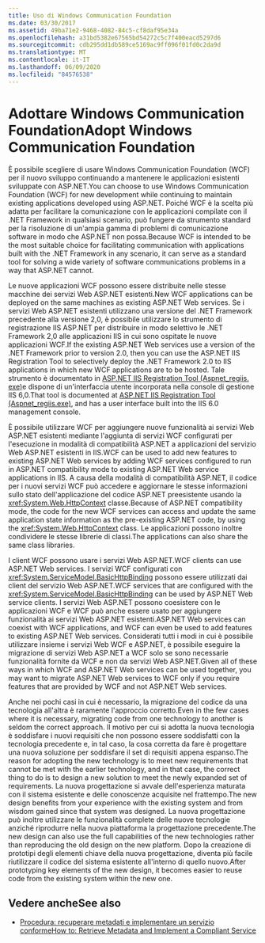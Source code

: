 ```yaml
---
title: Uso di Windows Communication Foundation
ms.date: 03/30/2017
ms.assetid: 49ba71e2-9468-4082-84c5-cf8daf95e34a
ms.openlocfilehash: a31bd5382e67565bd54272c5c7f400eacd5297d6
ms.sourcegitcommit: cdb295dd1db589ce5169ac9ff096f01fd0c2da9d
ms.translationtype: MT
ms.contentlocale: it-IT
ms.lasthandoff: 06/09/2020
ms.locfileid: "84576538"
---
```

# <a name="adopt-windows-communication-foundation"></a><span data-ttu-id="26e62-102">Adottare Windows Communication Foundation</span><span class="sxs-lookup"><span data-stu-id="26e62-102">Adopt Windows Communication Foundation</span></span>

<span data-ttu-id="26e62-103">È possibile scegliere di usare Windows Communication Foundation (WCF) per il nuovo sviluppo continuando a mantenere le applicazioni esistenti sviluppate con ASP.NET.</span><span class="sxs-lookup"><span data-stu-id="26e62-103">You can choose to use Windows Communication Foundation (WCF) for new development while continuing to maintain existing applications developed using ASP.NET.</span></span> <span data-ttu-id="26e62-104">Poiché WCF è la scelta più adatta per facilitare la comunicazione con le applicazioni compilate con il .NET Framework in qualsiasi scenario, può fungere da strumento standard per la risoluzione di un'ampia gamma di problemi di comunicazione software in modo che ASP.NET non possa.</span><span class="sxs-lookup"><span data-stu-id="26e62-104">Because WCF is intended to be the most suitable choice for facilitating communication with applications built with the .NET Framework in any scenario, it can serve as a standard tool for solving a wide variety of software communications problems in a way that ASP.NET cannot.</span></span>

<span data-ttu-id="26e62-105">Le nuove applicazioni WCF possono essere distribuite nelle stesse macchine dei servizi Web ASP.NET esistenti.</span><span class="sxs-lookup"><span data-stu-id="26e62-105">New WCF applications can be deployed on the same machines as existing ASP.NET Web services.</span></span> <span data-ttu-id="26e62-106">Se i servizi Web ASP.NET esistenti utilizzano una versione del .NET Framework precedente alla versione 2,0, è possibile utilizzare lo strumento di registrazione IIS ASP.NET per distribuire in modo selettivo le .NET Framework 2,0 alle applicazioni IIS in cui sono ospitate le nuove applicazioni WCF.</span><span class="sxs-lookup"><span data-stu-id="26e62-106">If the existing ASP.NET Web services use a version of the .NET Framework prior to version 2.0, then you can use the ASP.NET IIS Registration Tool to selectively deploy the .NET Framework 2.0 to IIS applications in which new WCF applications are to be hosted.</span></span> <span data-ttu-id="26e62-107">Tale strumento è documentato in [ASP.NET IIS Registration Tool (Aspnet_regiis. exe)](https://docs.microsoft.com/previous-versions/dotnet/netframework-3.5/k6h9cz8h(v=vs.90))e dispone di un'interfaccia utente incorporata nella console di gestione IIS 6,0.</span><span class="sxs-lookup"><span data-stu-id="26e62-107">That tool is documented at [ASP.NET IIS Registration Tool (Aspnet_regiis.exe)](https://docs.microsoft.com/previous-versions/dotnet/netframework-3.5/k6h9cz8h(v=vs.90)), and has a user interface built into the IIS 6.0 management console.</span></span>

<span data-ttu-id="26e62-108">È possibile utilizzare WCF per aggiungere nuove funzionalità ai servizi Web ASP.NET esistenti mediante l'aggiunta di servizi WCF configurati per l'esecuzione in modalità di compatibilità ASP.NET a applicazioni del servizio Web ASP.NET esistenti in IIS.</span><span class="sxs-lookup"><span data-stu-id="26e62-108">WCF can be used to add new features to existing ASP.NET Web services by adding WCF services configured to run in ASP.NET compatibility mode to existing ASP.NET Web service applications in IIS.</span></span> <span data-ttu-id="26e62-109">A causa della modalità di compatibilità ASP.NET, il codice per i nuovi servizi WCF può accedere e aggiornare le stesse informazioni sullo stato dell'applicazione del codice ASP.NET preesistente usando la <xref:System.Web.HttpContext> classe.</span><span class="sxs-lookup"><span data-stu-id="26e62-109">Because of ASP.NET compatibility mode, the code for the new WCF services can access and update the same application state information as the pre-existing ASP.NET code, by using the <xref:System.Web.HttpContext> class.</span></span> <span data-ttu-id="26e62-110">Le applicazioni possono inoltre condividere le stesse librerie di classi.</span><span class="sxs-lookup"><span data-stu-id="26e62-110">The applications can also share the same class libraries.</span></span>

<span data-ttu-id="26e62-111">I client WCF possono usare i servizi Web ASP.NET.</span><span class="sxs-lookup"><span data-stu-id="26e62-111">WCF clients can use ASP.NET Web services.</span></span> <span data-ttu-id="26e62-112">I servizi WCF configurati con <xref:System.ServiceModel.BasicHttpBinding> possono essere utilizzati dai client del servizio Web ASP.NET.</span><span class="sxs-lookup"><span data-stu-id="26e62-112">WCF services that are configured with the <xref:System.ServiceModel.BasicHttpBinding> can be used by ASP.NET Web service clients.</span></span> <span data-ttu-id="26e62-113">I servizi Web ASP.NET possono coesistere con le applicazioni WCF e WCF può anche essere usato per aggiungere funzionalità ai servizi Web ASP.NET esistenti.</span><span class="sxs-lookup"><span data-stu-id="26e62-113">ASP.NET Web services can coexist with WCF applications, and WCF can even be used to add features to existing ASP.NET Web services.</span></span> <span data-ttu-id="26e62-114">Considerati tutti i modi in cui è possibile utilizzare insieme i servizi Web WCF e ASP.NET, è possibile eseguire la migrazione di servizi Web ASP.NET a WCF solo se sono necessarie funzionalità fornite da WCF e non da servizi Web ASP.NET.</span><span class="sxs-lookup"><span data-stu-id="26e62-114">Given all of these ways in which WCF and ASP.NET Web services can be used together, you may want to migrate ASP.NET Web services to WCF only if you require features that are provided by WCF and not ASP.NET Web services.</span></span>

<span data-ttu-id="26e62-115">Anche nei pochi casi in cui è necessario, la migrazione del codice da una tecnologia all'altra è raramente l'approccio corretto.</span><span class="sxs-lookup"><span data-stu-id="26e62-115">Even in the few cases where it is necessary, migrating code from one technology to another is seldom the correct approach.</span></span> <span data-ttu-id="26e62-116">Il motivo per cui si adotta la nuova tecnologia è soddisfare i nuovi requisiti che non possono essere soddisfatti con la tecnologia precedente e, in tal caso, la cosa corretta da fare è progettare una nuova soluzione per soddisfare il set di requisiti appena espanso.</span><span class="sxs-lookup"><span data-stu-id="26e62-116">The reason for adopting the new technology is to meet new requirements that cannot be met with the earlier technology, and in that case, the correct thing to do is to design a new solution to meet the newly expanded set of requirements.</span></span> <span data-ttu-id="26e62-117">La nuova progettazione si avvale dell'esperienza maturata con il sistema esistente e delle conoscenze acquisite nel frattempo.</span><span class="sxs-lookup"><span data-stu-id="26e62-117">The new design benefits from your experience with the existing system and from wisdom gained since that system was designed.</span></span> <span data-ttu-id="26e62-118">La nuova progettazione può inoltre utilizzare le funzionalità complete delle nuove tecnologie anziché riprodurre nella nuova piattaforma la progettazione precedente.</span><span class="sxs-lookup"><span data-stu-id="26e62-118">The new design can also use the full capabilities of the new technologies rather than reproducing the old design on the new platform.</span></span> <span data-ttu-id="26e62-119">Dopo la creazione di prototipi degli elementi chiave della nuova progettazione, diventa più facile riutilizzare il codice del sistema esistente all'interno di quello nuovo.</span><span class="sxs-lookup"><span data-stu-id="26e62-119">After prototyping key elements of the new design, it becomes easier to reuse code from the existing system within the new one.</span></span>

## <a name="see-also"></a><span data-ttu-id="26e62-120">Vedere anche</span><span class="sxs-lookup"><span data-stu-id="26e62-120">See also</span></span>

- [<span data-ttu-id="26e62-121">Procedura: recuperare metadati e implementare un servizio conforme</span><span class="sxs-lookup"><span data-stu-id="26e62-121">How to: Retrieve Metadata and Implement a Compliant Service</span></span>](how-to-retrieve-metadata-and-implement-a-compliant-service.md)
